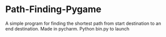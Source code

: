 # Path-Finding-Pygame

A simple program for finding the shortest path from start destination to an end destination. Made in pycharm.
Python bin.py to launch
